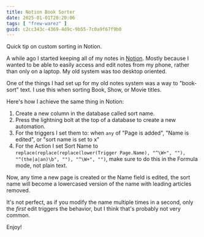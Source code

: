 ```yaml
---
title: Notion Book Sorter
date: 2025-01-01T20:20:06
tags: [ "frew-warez" ]
guid: c2cc343c-4369-4d9c-9b55-7c0a9f67f9b0
---
```

Quick tip on custom sorting in Notion.

<!--more-->

A while ago I started keeping all of my notes in [Notion](https://www.notion.so/).
Mostly because I wanted to be able to easily access and edit notes from my phone, rather than only on a laptop.
My old system was too desktop oriented.

One of the things I had set up for my old notes system was a way to "book-sort" text.
I use this when sorting Book, Show, or Movie titles.

Here's how I achieve the same thing in Notion:

1. Create a new column in the database called sort name.
2. Press the lightning bolt at the top of a database to create a new automation.
3. For the triggers I set them to: when `any` of "Page is added", "Name is edited", or "sort name is set to x"
4. For the Action I set Sort Name to `replace(replace(replace(lower(Trigger Page.Name), "^\W+", ""), "^(the|a|an)\b", ""), "^\W+", "")`, make sure to do this in the Formula mode, not plain text.

Now, any time a new page is created or the Name field is edited, the sort name will become a lowercased version of the name with leading articles removed.

It's not perfect, as if you modify the name multiple times in a second, only the *first* edit triggers the behavior, but I think that's probably not very common.

Enjoy!

